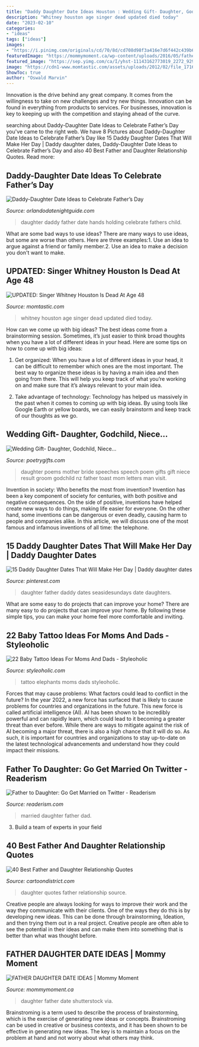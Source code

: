 ```yaml
---
title: "Daddy Daughter Date Ideas Houston : Wedding Gift- Daughter, Godchild, Niece..."
description: "Whitney houston age singer dead updated died today"
date: "2023-02-10"
categories:
- "ideas"
tags: ["ideas"]
images:
- "https://i.pinimg.com/originals/cd/70/8d/cd708d98f3a416e7d6f442c439b6aeb6.jpg"
featuredImage: "https://mommymoment.ca/wp-content/uploads/2016/05/father-daughter-date-ideas-long.jpg"
featured_image: "https://sep.yimg.com/ca/I/yhst-11143162773019_2272_92996057.jpg"
image: "https://cdn1-www.momtastic.com/assets/uploads/2012/02/file_171667_0_120211-whitney-houston-w.jpg"
ShowToc: true
author: "Oswald Marvin"
---
```



Innovation is the drive behind any great company. It comes from the willingness to take on new challenges and try new things. Innovation can be found in everything from products to services. For businesses, innovation is key to keeping up with the competition and staying ahead of the curve.

	

		
searching about Daddy-Daughter Date Ideas to Celebrate Father’s Day you've came to the right web. We have 8 Pictures about Daddy-Daughter Date Ideas to Celebrate Father’s Day like 15 Daddy Daughter Dates That Will Make Her Day | Daddy daughter dates, Daddy-Daughter Date Ideas to Celebrate Father’s Day and also 40 Best Father and Daughter Relationship Quotes. Read more:
		
    
## Daddy-Daughter Date Ideas To Celebrate Father’s Day

<img loading=lazy src="http://www.orlandodatenightguide.com/wp-content/uploads/2017/06/father-daughter-holding-hands.jpg" onerror="this.onerror=null;this.src='https://tse4.mm.bing.net/th?id=OIP.hxAAg5Frxp6hxkRFIEjL5gHaD6&amp;pid=15.1';" alt="Daddy-Daughter Date Ideas to Celebrate Father’s Day">

_Source: orlandodatenightguide.com_

>daughter daddy father date hands holding celebrate fathers child. 

	

What are some bad ways to use ideas?
There are many ways to use ideas, but some are worse than others. Here are three examples:1. Use an idea to argue against a friend or family member.2. Use an idea to make a decision you don't want to make.
    
## UPDATED: Singer Whitney Houston Is Dead At Age 48

<img loading=lazy src="https://cdn1-www.momtastic.com/assets/uploads/2012/02/file_171667_0_120211-whitney-houston-w.jpg" onerror="this.onerror=null;this.src='https://tse4.mm.bing.net/th?id=OIP.xZvfbqKH4iYM3I46jdSgOgHaEK&amp;pid=15.1';" alt="UPDATED: Singer Whitney Houston Is Dead At Age 48">

_Source: momtastic.com_

>whitney houston age singer dead updated died today. 

	

How can we come up with big ideas?
The best ideas come from a brainstorming session. Sometimes, it’s just easier to think broad thoughts when you have a lot of different ideas in your head. Here are some tips on how to come up with big ideas:
1. Get organized: When you have a lot of different ideas in your head, it can be difficult to remember which ones are the most important. The best way to organize these ideas is by having a main idea and then going from there. This will help you keep track of what you’re working on and make sure that it’s always relevant to your main idea.

2. Take advantage of technology: Technology has helped us massively in the past when it comes to coming up with big ideas. By using tools like Google Earth or yellow boards, we can easily brainstorm and keep track of our thoughts as we go.

    
## Wedding Gift- Daughter, Godchild, Niece...

<img loading=lazy src="https://sep.yimg.com/ca/I/yhst-11143162773019_2272_92996057.jpg" onerror="this.onerror=null;this.src='https://tse1.mm.bing.net/th?id=OIP.kV81JGFDL-7MIZHvMZRCVwHaHa&amp;pid=15.1';" alt="Wedding Gift- Daughter, Godchild, Niece...">

_Source: poetrygifts.com_

>daughter poems mother bride speeches speech poem gifts gift niece result groom godchild nz father toast mom letters man visit. 

	

Invention in society: Who benefits the most from invention?
Invention has been a key component of society for centuries, with both positive and negative consequences. On the side of positive, inventions have helped create new ways to do things, making life easier for everyone. On the other hand, some inventions can be dangerous or even deadly, causing harm to people and companies alike. In this article, we will discuss one of the most famous and infamous inventions of all time: the telephone.

    
## 15 Daddy Daughter Dates That Will Make Her Day | Daddy Daughter Dates

<img loading=lazy src="https://i.pinimg.com/originals/cd/70/8d/cd708d98f3a416e7d6f442c439b6aeb6.jpg" onerror="this.onerror=null;this.src='https://tse3.mm.bing.net/th?id=OIP.m5vyWIJuJ6DQLY1fLg1mzwHaNb&amp;pid=15.1';" alt="15 Daddy Daughter Dates That Will Make Her Day | Daddy daughter dates">

_Source: pinterest.com_

>daughter father daddy dates seasidesundays date daughters. 

	

What are some easy to do projects that can improve your home?
There are many easy to do projects that can improve your home. By following these simple tips, you can make your home feel more comfortable and inviting.

    
## 22 Baby Tattoo Ideas For Moms And Dads - Styleoholic

<img loading=lazy src="https://i.styleoholic.com/2017/01/Two-elephants-tattoo.jpg" onerror="this.onerror=null;this.src='https://tse4.mm.bing.net/th?id=OIP.kc7YVbhIOwDs0jBlPA8NQwHaJ6&amp;pid=15.1';" alt="22 Baby Tattoo Ideas For Moms And Dads - Styleoholic">

_Source: styleoholic.com_

>tattoo elephants moms dads styleoholic. 

	

Forces that may cause problems: What factors could lead to conflict in the future?
In the year 2022, a new force has surfaced that is likely to cause problems for countries and organizations in the future. This new force is called artificial intelligence (AI). AI has been shown to be incredibly powerful and can rapidly learn, which could lead to it becoming a greater threat than ever before. While there are ways to mitigate against the risk of AI becoming a major threat, there is also a high chance that it will do so. As such, it is important for countries and organizations to stay up-to-date on the latest technological advancements and understand how they could impact their missions.

    
## Father To Daughter: Go Get Married On Twitter - Readerism

<img loading=lazy src="https://www.readerism.com/wp-content/uploads/2020/08/208-613x1024.jpg" onerror="this.onerror=null;this.src='https://tse4.mm.bing.net/th?id=OIP.sDVJpIR1qHOuLQow3yETtQHaMX&amp;pid=15.1';" alt="Father to Daughter: Go Get Married on Twitter - Readerism">

_Source: readerism.com_

>married daughter father dad. 

	

3. Build a team of experts in your field 

    
## 40 Best Father And Daughter Relationship Quotes

<img loading=lazy src="http://www.cartoondistrict.com/wp-content/uploads/2017/09/Best-Father-and-Daughter-Relationship-Quotes-14.jpg" onerror="this.onerror=null;this.src='https://tse2.mm.bing.net/th?id=OIP.8qLujVaAQEFlLYEDZ4BfjwDlEQ&amp;pid=15.1';" alt="40 Best Father and Daughter Relationship Quotes">

_Source: cartoondistrict.com_

>daughter quotes father relationship source. 

	

Creative people are always looking for ways to improve their work and the way they communicate with their clients. One of the ways they do this is by developing new ideas. This can be done through brainstorming, Ideation, and then trying them out in a real project. Creative people are often able to see the potential in their ideas and can make them into something that is better than what was thought before.

    
## FATHER DAUGHTER DATE IDEAS | Mommy Moment

<img loading=lazy src="https://mommymoment.ca/wp-content/uploads/2016/05/father-daughter-date-ideas-long.jpg" onerror="this.onerror=null;this.src='https://tse4.mm.bing.net/th?id=OIP._oOEfj8AHf14JZt_sfukHAHaMs&amp;pid=15.1';" alt="FATHER DAUGHTER DATE IDEAS | Mommy Moment">

_Source: mommymoment.ca_

>daughter father date shutterstock via. 

	

Brainstroming is a term used to describe the process of brainstorming, which is the exercise of generating new ideas or concepts. Brainstroming can be used in creative or business contexts, and it has been shown to be effective in generating new ideas. The key is to maintain a focus on the problem at hand and not worry about what others may think.

